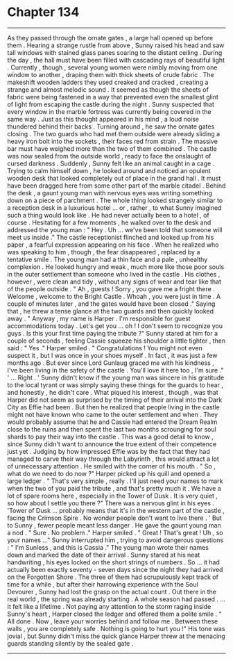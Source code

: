 
# Chapter 134


---

As they passed through the ornate gates , a large hall opened up before them . Hearing a strange rustle from above , Sunny raised his head and saw tall windows with stained glass panes soaring to the distant ceiling . During the day , the hall must have been filled with cascading rays of beautiful light .
Currently , though , several young women were nimbly moving from one window to another , draping them with thick sheets of crude fabric . The makeshift wooden ladders they used creaked and cracked , creating a strange and almost melodic sound .
It seemed as though the sheets of fabric were being fastened in a way that prevented even the smallest glint of light from escaping the castle during the night . Sunny suspected that every window in the marble fortress was currently being covered in the same way .
Just as this thought appeared in his mind , a loud noise thundered behind their backs . Turning around , he saw the ornate gates closing . The two guards who had met them outside were already sliding a heavy iron bolt into the sockets , their faces red from strain . The massive bar must have weighed more than the two of them combined .
The castle was now sealed from the outside world , ready to face the onslaught of cursed darkness .
Suddenly , Sunny felt like an animal caught in a cage .
Trying to calm himself down , he looked around and noticed an opulent wooden desk that looked completely out of place in the grand hall . It must have been dragged here from some other part of the marble citadel . Behind the desk , a gaunt young man with nervous eyes was writing something down on a piece of parchment .
The whole thing looked strangely similar to a reception desk in a luxurious hotel … or , rather , to what Sunny imagined such a thing would look like . He had never actually been to a hotel , of course .
Hesitating for a few moments , he walked over to the desk and addressed the young man :
" Hey . Uh … we've been told that someone will meet us inside ."
The castle receptionist flinched and looked up from his paper , a fearful expression appearing on his face . When he realized who was speaking to him , though , the fear disappeared , replaced by a tentative smile .
The young man had a thin face and a pale , unhealthy complexion . He looked hungry and weak , much more like those poor souls in the outer settlement than someone who lived in the castle . His clothes , however , were clean and tidy , without any signs of wear and tear like that of the people outside .
" Ah , guests ! Sorry , you gave me a fright there . Welcome , welcome to the Bright Castle . Whoah , you were just in time . A couple of minutes later , and the gates would have been closed ."
Saying that , he threw a tense glance at the two guards and then quickly looked away .
" Anyway , my name is Harper . I'm responsible for guest accommodations today . Let's get you … oh ! I don't seem to recognize you guys . Is this your first time paying the tribute ?"
Sunny stared at him for a couple of seconds , feeling Cassie squeeze his shoulder a little tighter , then said :
" Yes ."
Harper smiled .
" Congratulations ! You might not even suspect it , but I was once in your shoes myself . In fact , it was just a few months ago . But ever since Lord Gunlaug graced me with his kindness , I've been living in the safety of the castle . You'll love it here too , I'm sure ."
' ... Right . '
Sunny didn't know if the young man was sincere in his gratitude to the local tyrant or was simply saying these things for the guards to hear , and honestly , he didn't care .
What piqued his interest , though , was that Harper did not seem as surprised by the timing of their arrival into the Dark City as Effie had been . But then he realized that people living in the castle might not have known who came to the outer settlement and when .
They would probably assume that he and Cassie had entered the Dream Realm close to the ruins and then spent the last two months scrounging for soul shards to pay their way into the castle . This was a good detail to know , since Sunny didn't want to announce the true extent of their competence just yet .
Judging by how impressed Effie was by the fact that they had managed to carve their way through the Labyrinth , this would attract a lot of unnecessary attention .
He smiled with the corner of his mouth .
" So , what do we need to do now ?"
Harper picked up his quill and opened a large ledger .
" That's very simple , really . I'll just need your names to mark when the two of you paid the tribute , and that's pretty much it . We have a lot of spare rooms here , especially in the Tower of Dusk . It is very quiet , so how about I settle you there ?"
There was a nervous glint in his eyes .
'Tower of Dusk … probably means that it's in the western part of the castle , facing the Crimson Spire . No wonder people don't want to live there . '
But to Sunny , fewer people meant less danger . He gave the gaunt young man a nod .
" Sure . No problem ."
Harper smiled .
" Great ! That's great ! Uh , so your names …"
Sunny interrupted him , trying to avoid dangerous questions :
" I'm Sunless , and this is Cassia ."
The young man wrote their names down and marked the date of their arrival . Sunny stared at his neat handwriting , his eyes locked on the short strings of numbers .
So … it had actually been exactly seventy - seven days since the night they had arrived on the Forgotten Shore . The three of them had scrupulously kept track of time for a while , but after their harrowing experience with the Soul Devourer , Sunny had lost the grasp on the actual count .
Out there in the real world , the spring was already starting . A whole season had passed .
… It felt like a lifetime .
Not paying any attention to the storm raging inside Sunny's heart , Harper closed the ledger and offered them a polite smile .
" All done . Now , leave your worries behind and follow me . Between these walls , you are completely safe . Nothing is going to hurt you !"
His tone was jovial , but Sunny didn't miss the quick glance Harper threw at the menacing guards standing silently by the sealed gate .

---

